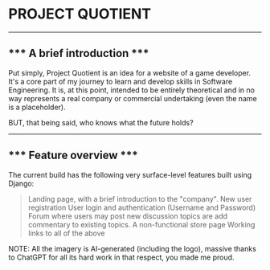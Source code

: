 # PROJECT QUOTIENT

-----------------------------------------------------------------------------------------------------
*** A brief introduction ***
-----------------------------------------------------------------------------------------------------

Put simply, Project Quotient is an idea for a website of a game developer. It's a core part of my
journey to learn and develop skills in Software Engineering. It is, at this point, intended to be
entirely theoretical and in no way represents a real company or commercial undertaking (even the
name is a placeholder).

BUT, that being said, who knows what the future holds?

-----------------------------------------------------------------------------------------------------
*** Feature overview ***
-----------------------------------------------------------------------------------------------------

The current build has the following very surface-level features built using Django:
> Landing page, with a brief introduction to the "company".
> New user registration
> User login and authentication (Username and Password)
> Forum where users may post new discussion topics are add commentary to existing topics.
> A non-functional store page Working links to all of the above

NOTE: All the imagery is AI-generated (including the logo), massive thanks to ChatGPT for all its
hard work in that respect, you made me proud.
